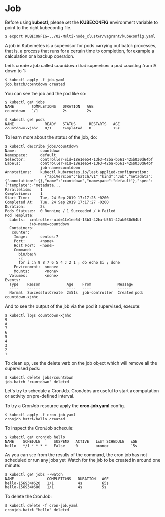 # Job

Before using **kubectl**, please set the **KUBECONFIG** environment variable to point to the right kubeconfig file.

```console
$ export KUBECONFIG=../02-Multi-node_cluster/vagrant/kubeconfig.yaml
```

A job in Kubernetes is a supervisor for pods carrying out batch processes, that is, a process that runs for a certain time to completion, for example a calculation or a backup operation.

Let’s create a job called countdown that supervises a pod counting from 9 down to 1:

```console
$ kubectl apply -f job.yaml
job.batch/countdown created
```

You can see the job and the pod  like so:

```console
$ kubectl get jobs
NAME        COMPLETIONS   DURATION   AGE
countdown   1/1           2s         2s
```


```console
$ kubectl get pods
NAME              READY   STATUS      RESTARTS   AGE
countdown-xjmhc   0/1     Completed   0          75s
```

To learn more about the status of the job, do:

```console
$ kubectl describe jobs/countdown
Name:           countdown
Namespace:      default
Selector:       controller-uid=18e1ee54-13b3-42ba-b561-42ab030d64bf
Labels:         controller-uid=18e1ee54-13b3-42ba-b561-42ab030d64bf
                job-name=countdown
Annotations:    kubectl.kubernetes.io/last-applied-configuration:
                  {"apiVersion":"batch/v1","kind":"Job","metadata":{"annotations":{},"name":"countdown","namespace":"default"},"spec":{"template":{"metadata...
Parallelism:    1
Completions:    1
Start Time:     Tue, 24 Sep 2019 17:17:25 +0200
Completed At:   Tue, 24 Sep 2019 17:17:27 +0200
Duration:       2s
Pods Statuses:  0 Running / 1 Succeeded / 0 Failed
Pod Template:
  Labels:  controller-uid=18e1ee54-13b3-42ba-b561-42ab030d64bf
           job-name=countdown
  Containers:
   counter:
    Image:      centos:7
    Port:       <none>
    Host Port:  <none>
    Command:
      bin/bash
      -c
      for i in 9 8 7 6 5 4 3 2 1 ; do echo $i ; done
    Environment:  <none>
    Mounts:       <none>
  Volumes:        <none>
Events:
  Type    Reason            Age    From            Message
  ----    ------            ----   ----            -------
  Normal  SuccessfulCreate  2m51s  job-controller  Created pod: countdown-xjmhc
```

And to see the output of the job via the pod it supervised, execute:

```console
$ kubectl logs countdown-xjmhc
9
8
7
6
5
4
3
2
1
```

To clean up, use the delete verb on the job object which will remove all the supervised pods:

```console
$ kubectl delete jobs/countdown
job.batch "countdown" deleted
```

Let's try to schedule a CronJob. CronJobs are useful to start a  computation or activity on pre-defined interval.

To try a CronJob resource apply the **cron-job.yaml** config.

```console
$ kubectl apply -f cron-job.yaml
cronjob.batch/hello created
```

To inspect the CronJob schedule:

```console
$ kubectl get cronjob hello
NAME    SCHEDULE      SUSPEND   ACTIVE   LAST SCHEDULE   AGE
hello   */1 * * * *   False     0        <none>          15s
```

As you can see from the results of the command, the cron job has not scheduled or run any jobs yet. Watch for the job to be created in around one minute:

```console
$ kubectl get jobs --watch
NAME               COMPLETIONS   DURATION   AGE
hello-1569340620   1/1           4s         65s
hello-1569340680   1/1           4s         5s
```

To delete the CronJob:

```console
$ kubectl delete -f cron-job.yaml
cronjob.batch "hello" deleted
```




